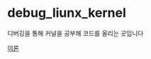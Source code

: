 # debug_liunx_kernel
디버깅을 통해 커널을 공부해 코드를 올리는 곳입니다

[이론](https://velog.io/@mss3380/series/%EB%94%94%EB%B2%84%EA%B9%85%EC%9D%84-%ED%86%B5%ED%95%9C-%EB%A6%AC%EB%88%85%EC%8A%A4)
